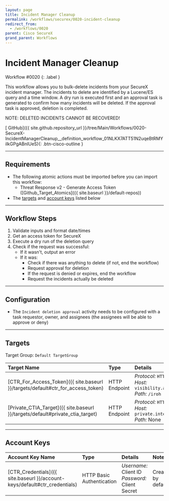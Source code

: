 ```yaml
---
layout: page
title: Incident Manager Cleanup
permalink: /workflows/securex/0020-incident-cleanup
redirect_from:
  - /workflows/0020
parent: Cisco SecureX
grand_parent: Workflows
---
```


# Incident Manager Cleanup
<div markdown="1">
Workflow #0020
{: .label }
</div>

This workflow allows you to bulk-delete incidents from your SecureX incident manager. The incidents to delete are identified by a Lucene/ES query and a time window. A dry run is executed first and an approval task is generated to confirm how many incidents will be deleted. If the approval task is approved, deletion is completed.

<div class="cisco-alert cisco-alert-danger"><i class="fa fa-exclamation-circle mr-1 cisco-icon-danger"></i> NOTE: DELETED INCIDENTS CANNOT BE RECOVERED!</div>

[<i class="fab fa-github mr-1"></i> GitHub]({{ site.github.repository_url }}/tree/Main/Workflows/0020-SecureX-IncidentManagerCleanup__definition_workflow_01NLKX7ATT51N2uqeBtRMYilkGPgABnIUeS){: .btn-cisco-outline }

---

## Requirements
* The following atomic actions must be imported before you can import this workflow:
	* Threat Response v2 - Generate Access Token ([Github_Target_Atomics]({{ site.baseurl }}/default-repos))
* The [targets](#targets) and [account keys](#account-keys) listed below

---

## Workflow Steps
1. Validate inputs and format date/times
1. Get an access token for SecureX
1. Execute a dry run of the deletion query
1. Check if the request was successful:
	* If it wasn't, output an error
	* If it was:
		* Check if there was anything to delete (if not, end the workflow)
		* Request approval for deletion
		* If the request is denied or expires, end the workflow
		* Request the incidents actually be deleted

---

## Configuration
* The `Incident deletion approval` activity needs to be configured with a task requestor, owner, and assignees (the assignees will be able to approve or deny)

---

## Targets
Target Group: `Default TargetGroup`

| Target Name | Type | Details | Account Keys | Notes |
|:------------|:-----|:--------|:-------------|:------|
| [CTR_For_Access_Token]({{ site.baseurl }}/targets/default#ctr_for_access_token) | HTTP Endpoint | _Protocol:_ `HTTPS`<br />_Host:_ `visibility.amp.cisco.com`<br />_Path:_ `/iroh` | CTR_Credentials | Created by default |
| [Private_CTIA_Target]({{ site.baseurl }}/targets/default#private_ctia_target) | HTTP Endpoint | _Protocol:_ `HTTPS`<br />_Host:_ `private.intel.amp.cisco.com`<br />_Path:_ None | None | Created by default |

---

## Account Keys

| Account Key Name | Type | Details | Notes |
|:-----------------|:-----|:--------|:------|
| [CTR_Credentials]({{ site.baseurl }}/account-keys/default#ctr_credentials) | HTTP Basic Authentication | _Username:_ Client ID<br />_Password:_ Client Secret | Created by default |
